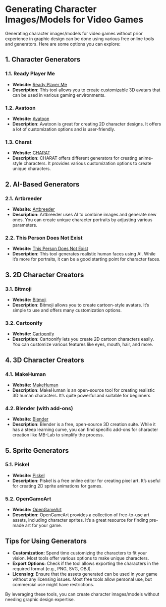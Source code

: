 # Generating Character Images/Models for Video Games

Generating character images/models for video games without prior experience in graphic design can be done using various free online tools and generators. Here are some options you can explore:

## 1. Character Generators

### 1.1. Ready Player Me
- **Website:** [Ready Player Me](https://readyplayer.me/)
- **Description:** This tool allows you to create customizable 3D avatars that can be used in various gaming environments.

### 1.2. Avatoon
- **Website:** [Avatoon](https://avatoon.me/)
- **Description:** Avatoon is great for creating 2D character designs. It offers a lot of customization options and is user-friendly.

### 1.3. Charat
- **Website:** [CHARAT](https://charat.me/en/)
- **Description:** CHARAT offers different generators for creating anime-style characters. It provides various customization options to create unique characters.

## 2. AI-Based Generators

### 2.1. Artbreeder
- **Website:** [Artbreeder](https://www.artbreeder.com/)
- **Description:** Artbreeder uses AI to combine images and generate new ones. You can create unique character portraits by adjusting various parameters.

### 2.2. This Person Does Not Exist
- **Website:** [This Person Does Not Exist](https://thispersondoesnotexist.com/)
- **Description:** This tool generates realistic human faces using AI. While it’s more for portraits, it can be a good starting point for character faces.

## 3. 2D Character Creators

### 3.1. Bitmoji
- **Website:** [Bitmoji](https://www.bitmoji.com/)
- **Description:** Bitmoji allows you to create cartoon-style avatars. It’s simple to use and offers many customization options.

### 3.2. Cartoonify
- **Website:** [Cartoonify](https://www.cartoonify.de/)
- **Description:** Cartoonify lets you create 2D cartoon characters easily. You can customize various features like eyes, mouth, hair, and more.

## 4. 3D Character Creators

### 4.1. MakeHuman
- **Website:** [MakeHuman](http://www.makehumancommunity.org/)
- **Description:** MakeHuman is an open-source tool for creating realistic 3D human characters. It’s quite powerful and suitable for beginners.

### 4.2. Blender (with add-ons)
- **Website:** [Blender](https://www.blender.org/)
- **Description:** Blender is a free, open-source 3D creation suite. While it has a steep learning curve, you can find specific add-ons for character creation like MB-Lab to simplify the process.

## 5. Sprite Generators

### 5.1. Piskel
- **Website:** [Piskel](https://www.piskelapp.com/)
- **Description:** Piskel is a free online editor for creating pixel art. It’s useful for creating 2D sprite animations for games.

### 5.2. OpenGameArt
- **Website:** [OpenGameArt](https://opengameart.org/)
- **Description:** OpenGameArt provides a collection of free-to-use art assets, including character sprites. It’s a great resource for finding pre-made art for your game.

## Tips for Using Generators
- **Customization:** Spend time customizing the characters to fit your vision. Most tools offer various options to make unique characters.
- **Export Options:** Check if the tool allows exporting the characters in the required format (e.g., PNG, SVG, OBJ).
- **Licensing:** Ensure that the assets generated can be used in your game without any licensing issues. Most free tools allow personal use, but commercial use might have restrictions.

By leveraging these tools, you can create character images/models without needing graphic design expertise.
